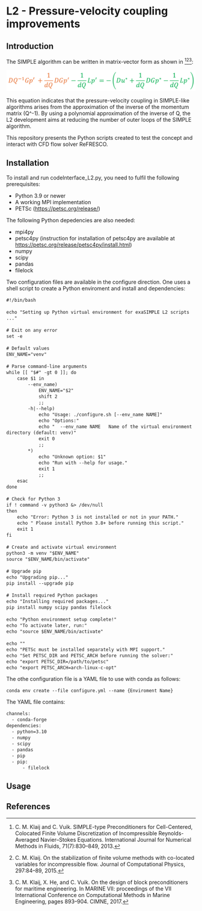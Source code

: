 # L2 - Pressure-velocity coupling improvements

## Introduction

The SIMPLE algorithm can be written in matrix-vector form as shown in [^1][^2][^3]:

![Pressure-correction](images/pc_eq.png)

This equation indicates that the pressure-velocity coupling in SIMPLE-like algorithms arises from the approximation of the inverse of the momentum matrix (Q^-1). By using a polynomial approximation of the inverse of Q, the L2 development aims at reducing the number of outer loops of the SIMPLE algorithm.

This repository presents the Python scripts created to test the concept and interact with CFD flow solver ReFRESCO.

## Installation

To install and run codeInterface_L2.py, you need to fulfil the following prerequisites:
- Python 3.9 or newer
- A working MPI implementation
- PETSc (https://petsc.org/release/)

The following Python depedencies are also needed:
- mpi4py 
- petsc4py (instruction for installation of petsc4py are available at https://petsc.org/release/petsc4py/install.html)
- numpy 
- scipy 
- pandas 
- filelock

Two configuration files are available in the configure direction. One uses a shell script to create a Python enviroment and install and dependencies:
```
#!/bin/bash

echo "Setting up Python virtual environment for exaSIMPLE L2 scripts ..."

# Exit on any error
set -e

# Default values
ENV_NAME="venv"

# Parse command-line arguments
while [[ "$#" -gt 0 ]]; do
    case $1 in
        --env_name)
            ENV_NAME="$2"
            shift 2
            ;;
        -h|--help)
            echo "Usage: ./configure.sh [--env_name NAME]"
            echo "Options:"
            echo "  --env_name NAME   Name of the virtual environment directory (default: venv)"
            exit 0
            ;;
        *)
            echo "Unknown option: $1"
            echo "Run with --help for usage."
            exit 1
            ;;
    esac
done

# Check for Python 3
if ! command -v python3 &> /dev/null
then
    echo "Error: Python 3 is not installed or not in your PATH."
    echo " Please install Python 3.8+ before running this script."
    exit 1
fi

# Create and activate virtual environment
python3 -m venv "$ENV_NAME"
source "$ENV_NAME/bin/activate"

# Upgrade pip
echo "Upgrading pip..."
pip install --upgrade pip

# Install required Python packages
echo "Installing required packages..."
pip install numpy scipy pandas filelock

echo "Python environment setup complete!"
echo "To activate later, run:"
echo "source $ENV_NAME/bin/activate"

echo ""
echo "PETSc must be installed separately with MPI support."
echo "Set PETSC_DIR and PETSC_ARCH before running the solver:"
echo "export PETSC_DIR=/path/to/petsc"
echo "export PETSC_ARCH=arch-linux-c-opt"
```

The othe configuration file is a YAML file to use with conda as follows:
```
conda env create --file configure.yml --name {Enviroment Name}
```
The YAML file contains:
```
channels:
  - conda-forge
dependencies:
  - python=3.10
  - numpy
  - scipy
  - pandas
  - pip
  - pip:
      - filelock
```

## Usage



## References

[^1]: C. M. Klaij and C. Vuik. SIMPLE-type Preconditioners for Cell-Centered, Colocated Finite Volume Discretization of Incompressible Reynolds-Averaged Navier–Stokes Equations. International Journal for Numerical Methods in Fluids, 71(7):830–849, 2013.
[^2]: C. M. Klaij. On the stabilization of finite volume methods with co-located variables for incompressible flow. Journal of Computational Physics, 297:84–89, 2015.
[^3]: C. M. Klaij, X. He, and C. Vuik. On the design of block preconditioners for maritime engineering. In MARINE VII: proceedings of the VII International Conference on Computational Methods in Marine Engineering, pages 893–904. CIMNE, 2017.


